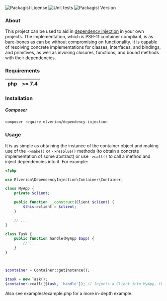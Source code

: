![Packagist License](https://img.shields.io/packagist/l/elverion/dependency-injection?label=License)
![Unit tests](https://img.shields.io/github/check-runs/elverion/dependency-injection/main?label=Tests)
![Packagist Version](https://img.shields.io/packagist/v/elverion/dependency-injection?label=Version)

### About

This project can be used to aid in [dependency injection](https://en.wikipedia.org/wiki/Dependency_injection) in your
own projects. The implementation, which is PSR-11 container compliant, is as bare-bones as can be without compromising
on functionality. It is capable of resolving concrete implementations for classes, interfaces, and bindings, and
primitives, as well as invoking closures, functions, and bound methods with their dependencies.

### Requirements
|php| \>= 7.4 |
|---|--------|



### Installation

##### Composer
```bash
composer require elverion/dependency-injection
```

### Usage

It is as simple as obtaining the instance of the container object and making use of the `->make()` or `->resolve()`
methods (to obtain a concrete implementation of some abstract) or use `->call()` to call a method and inject
dependencies into it. For example:
```php
<?php

use Elverion\DependencyInjection\Container\Container;

class MyApp {
    private $client;

    public function __construct(Client $client) {
        $this->client = $client;
    }

    // ...
}

class Task {
    public function handle(MyApp $app) {
        // ...
    }
}



$container = Container::getInstance();

$task = new Task();
$container->call([$task, 'handle']); // Injects a Client into MyApp, then calls Task::handle() with the MyApp instance
```

Also see examples/example.php for a more in-depth example.
